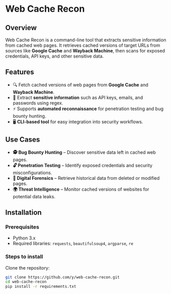 # Web Cache Recon

## Overview
Web Cache Recon is a command-line tool that extracts sensitive information from cached web pages. It retrieves cached versions of target URLs from sources like **Google Cache** and **Wayback Machine**, then scans for exposed credentials, API keys, and other sensitive data.

## Features
- 🔍 Fetch cached versions of web pages from **Google Cache** and **Wayback Machine**.
- 🔑 Extract **sensitive information** such as API keys, emails, and passwords using regex.
- ⚡ Supports **automated reconnaissance** for penetration testing and bug bounty hunting.
- 🖥️ **CLI-based tool** for easy integration into security workflows.

## Use Cases
- **🕵️ Bug Bounty Hunting** – Discover sensitive data left in cached web pages.
- **🔓 Penetration Testing** – Identify exposed credentials and security misconfigurations.
- **📝 Digital Forensics** – Retrieve historical data from deleted or modified pages.
- **🌍 Threat Intelligence** – Monitor cached versions of websites for potential data leaks.

## Installation

### Prerequisites
- Python 3.x
- Required libraries: `requests`, `beautifulsoup4`, `argparse`, `re`

### Steps to install
 Clone the repository:
   ```bash
   git clone https://github.com/y/web-cache-recon.git
   cd web-cache-recon
   pip install -r requirements.txt
